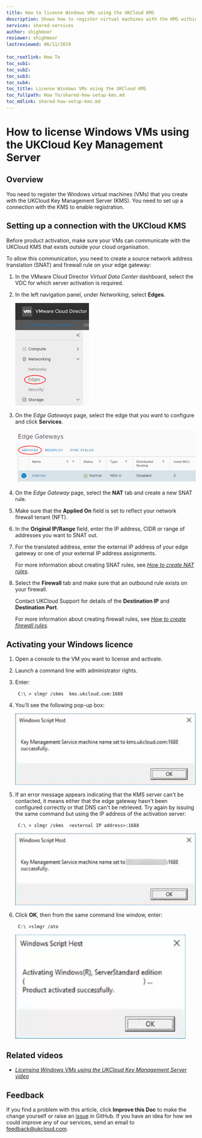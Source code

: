 ```yaml
---
title: How to license Windows VMs using the UKCloud KMS
description: Shows how to register virtual machines with the KMS within VMwareCloud Director
services: shared-services
author: shighmoor
reviewer: shighmoor
lastreviewed: 06/11/2019

toc_rootlink: How To
toc_sub1:
toc_sub2:
toc_sub3:
toc_sub4:
toc_title: License Windows VMs using the UKCloud KMS
toc_fullpath: How To/shared-how-setup-kms.md
toc_mdlink: shared-how-setup-kms.md
---
```


# How to license Windows VMs using the UKCloud Key Management Server

## Overview

You need to register the Windows virtual machines (VMs) that you create with the UKCloud Key Management Server (KMS). You need to set up a connection with the KMS to enable registration.

## Setting up a connection with the UKCloud KMS

Before product activation, make sure your VMs can communicate with the UKCloud KMS that exists outside your cloud organisation.

To allow this communication, you need to create a source network address translation (SNAT) and firewall rule on your edge gateway:

1. In the VMware Cloud Director *Virtual Data Center* dashboard, select the VDC for which server activation is required.

2. In the left navigation panel, under *Networking*, select **Edges**.

    ![Edges menu option in VMware Cloud Director](images/vmw-vcd10.1-mnu-edges.png)

3. On the *Edge Gateways* page, select the edge that you want to configure and click **Services**.

    ![Services option](images/vmw-vcd10.1-edge-btn-services.png)

4. On the *Edge Gateway* page, select the **NAT** tab and create a new SNAT rule.

5. Make sure that the **Applied On** field is set to reflect your network firewall tenant (NFT).

6. In the **Original IP/Range** field, enter the IP address, CIDR or range of addresses you want to SNAT out.

7. For the translated address, enter the external IP address of your edge gateway or one of your external IP address assignments.

    For more information about creating SNAT rules, see [*How to create NAT rules*](../vmware/vmw-how-create-nat-rules.md).

8. Select the **Firewall** tab and make sure that an outbound rule exists on your firewall.

    Contact UKCloud Support for details of the **Destination IP** and **Destination Port**.

    For more information about creating firewall rules, see [*How to create firewall rules*](../vmware/vmw-how-create-firewall-rules.md).

## Activating your Windows licence

1. Open a console to the VM you want to license and activate.

2. Launch a command line with administrator rights.

3. Enter:

        C:\ > slmgr /skms  kms.ukcloud.com:1688

4. You'll see the following pop-up box:

    ![Windows Script Host dialog box](images/shared-windows-kms-activate.png)

5. If an error message appears indicating that the KMS server can't be contacted, it means either that the edge gateway hasn't been configured correctly or that DNS can't be retrieved. Try again by issuing the same command but using the IP address of the activation server:

        C:\ > slmgr /skms  <external IP address>:1688

    ![Windows Script Host dialog box](images/shared-windows-kms-activate-ip.png)

6. Click **OK**, then from the same command line window, enter:

        C:\ >slmgr /ato

    ![Product successfully activated](images/shared-windows-kms-activate-success.png)

## Related videos

- [*Licensing Windows VMs using the UKCloud Key Management Server video*](shared-vid-licensing-kms.md)

## Feedback

If you find a problem with this article, click **Improve this Doc** to make the change yourself or raise an [issue](https://github.com/UKCloud/documentation/issues) in GitHub. If you have an idea for how we could improve any of our services, send an email to <feedback@ukcloud.com>.
